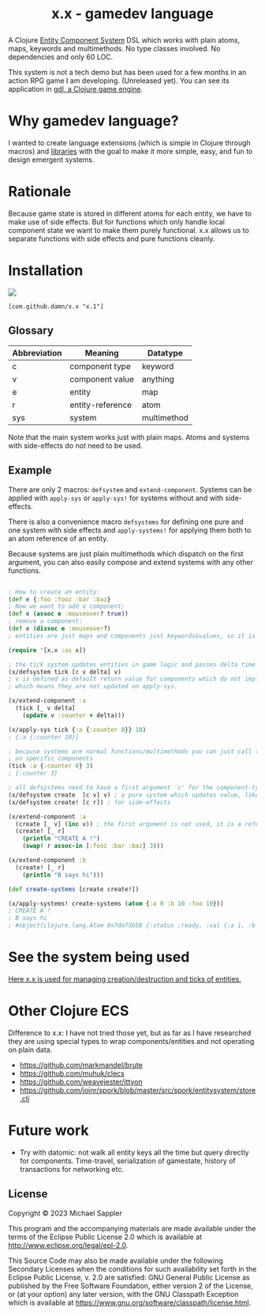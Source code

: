 # <p align="center"> x.x - gamedev language </p>

A Clojure [Entity Component System](https://en.wikipedia.org/wiki/Entity_component_system) DSL which works with plain atoms, maps, keywords and multimethods. 
No type classes involved. No dependencies and only 60 LOC.

This system is not a tech demo but has been used for a few months in an action RPG game I am developing. (Unreleased yet).
You can see its application in [gdl, a Clojure game engine](https://github.com/damn/gdl).

# Why gamedev language?

I wanted to create language extensions (which is simple in Clojure through macros) and [libraries](https://github.com/damn/gdl) with the goal to make it more simple, easy, and fun to design emergent systems.

# Rationale

Because game state is stored in different atoms for each entity, we have to make use of side effects.
But for functions which only handle local component state we want to make them purely functional.
x.x allows us to separate functions with side effects and pure functions cleanly.

# Installation

[![](https://jitpack.io/v/damn/x.x.svg)](https://jitpack.io/#damn/x.x)
```
[com.github.damn/x.x "x.1"]
```

## Glossary

Abbreviation | Meaning | Datatype
----- | ----    | ----
 c   | component type  | keyword
 v   | component value | anything
 e   | entity            | map
 r   | entity-reference  | atom
 sys | system            | multimethod

Note that the main system works just with plain maps. Atoms and systems with side-effects do not need to be used.

## Example

There are only 2 macros: `defsystem` and `extend-component`. Systems can be applied with `apply-sys` or `apply-sys!` for systems without and with side-effects.

There is also a convenience macro `defsystems` for defining one pure and one system with side effects and `apply-systems!` for applying them both to an atom reference of an entity.

Because systems are just plain multimethods which dispatch on the first argument, you can also easily compose and extend systems with any other functions.

``` clojure

; How to create an entity:
(def e {:foo :fooz :bar :baz}
; Now we want to add a component:
(def e (assoc e :mouseover? true))
; remove a component:
(def e (dissoc e :mouseover?)
; entities are just maps and components just keywords&values, so it is totally simple to use!

(require '[x.x :as x])

; the tick system updates entities in game logic and passes delta time in elapsed ms since last update
(x/defsystem tick [c v delta] v)
; v is defined as default return value for components which do not implement the system
; which means they are not updated on apply-sys.

(x/extend-component :a
  (tick [_ v delta]
    (update v :counter + delta)))

(x/apply-sys tick {:a {:counter 0}} 10)
; {:a {:counter 10}}

; because systems are normal functions/multimethods you can just call them directly also
; on specific components
(tick :a {:counter 0} 3)
; {:counter 3}

; all defsystems need to have a first argument 'c' for the component-type. (a clojure keyword).
(x/defsystem create  [c v] v) ; a pure system which updates value, like tick. But with no extra argument.
(x/defsystem create! [c r]) ; for side-effects

(x/extend-component :a
  (create [_ v] (inc v)) ; the first argument is not used, it is a reference to the keyword :a
  (create! [_ r] 
    (println "CREATE A !")
    (swap! r assoc-in [:fooz :bar :baz] 3)))

(x/extend-component :b
  (create! [_ r]
    (println "B says hi")))

(def create-systems [create create!])

(x/apply-systems! create-systems (atom {:a 0 :b 10 :foo 10}))
; CREATE A !
; B says hi
; #object[clojure.lang.Atom 0x7daf5b58 {:status :ready, :val {:a 1, :b 10, :foo 10, :fooz {:bar {:baz 3}}}}]
```

# See the system being used

[Here x.x is used for managing creation/destruction and ticks of entities.](https://github.com/damn/gdl/blob/main/src/gdl/ecs.clj)

# Other Clojure ECS

Difference to x.x: I have not tried those yet, but as far as I have researched they are using special types to wrap components/entities and not operating on plain data.

* https://github.com/markmandel/brute
* https://github.com/muhuk/clecs
* https://github.com/weavejester/ittyon
* https://github.com/joinr/spork/blob/master/src/spork/entitysystem/store.clj

# Future work

* Try with datomic: not walk all entity keys all the time but query directly for components. Time-travel, serialization of gamestate, history of transactions for networking etc.


## License

Copyright © 2023 Michael Sappler

This program and the accompanying materials are made available under the
terms of the Eclipse Public License 2.0 which is available at
http://www.eclipse.org/legal/epl-2.0.

This Source Code may also be made available under the following Secondary
Licenses when the conditions for such availability set forth in the Eclipse
Public License, v. 2.0 are satisfied: GNU General Public License as published by
the Free Software Foundation, either version 2 of the License, or (at your
option) any later version, with the GNU Classpath Exception which is available
at https://www.gnu.org/software/classpath/license.html.

